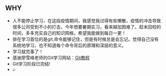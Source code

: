 ## WHY

- 人不能停止学习，在这段疫情期间，我感觉我过得有些懒散，疫情的冲击导致很多公司受到不小的打击，今年想要暑期实习，看来越加困难了。趁未回校的时间，多多充实自己的知识网格，希望我能做到每日一更！
- 排在学习首位的是git,命令能够记住，但是有时候总是会忘记。觉得自己没有系统地学习，也不知道每个命令背后的原理和深层的意义。
- 学习就完事了！
- 感谢廖雪峰老师的Git学习网站：[Git教程](https://www.liaoxuefeng.com/wiki/896043488029600)
- Git学习阶段已完结!
- <img src="https://pic4.zhimg.com/80/v2-c8e99bb6da61bbfa0b4e7a475f3c8f2f_720w.jpg" style="zoom:50%;" />

